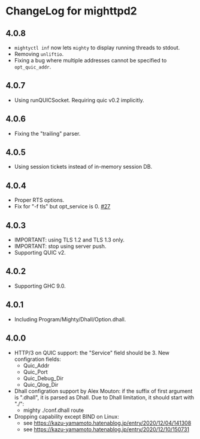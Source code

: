 # ChangeLog for mighttpd2

## 4.0.8

* `mightyctl inf` now lets `mighty` to display running threads to stdout.
* Removing `unliftio`.
* Fixing a bug where multiple addresses cannot be specified to
  `opt_quic_addr`.

## 4.0.7

* Using runQUICSocket. Requiring quic v0.2 implicitly.

## 4.0.6

* Fixing the "trailing" parser.

## 4.0.5

* Using session tickets instead of in-memory session DB.

## 4.0.4

* Proper RTS options.
* Fix for "-f tls" but opt_service is 0.
  [#27](https://github.com/kazu-yamamoto/mighttpd2/pull/27)

## 4.0.3

* IMPORTANT: using TLS 1.2 and TLS 1.3 only.
* IMPORTANT: stop using server push.
* Supporting QUIC v2.

## 4.0.2

* Supporting GHC 9.0.

## 4.0.1

* Including Program/Mighty/Dhall/Option.dhall.

## 4.0.0

* HTTP/3 on QUIC support: the "Service" field should be 3.
  New configration fields:
  - Quic_Addr
  - Quic_Port
  - Quic_Debug_Dir
  - Quic_Qlog_Dir
* Dhall configration support by Alex Mouton: if the suffix of first argument is ".dhall", it is parsed as Dhall. Due to Dhall limitation, it should start with "./":
  - mighty ./conf.dhall route
* Dropping capability except BIND on Linux:
  - see https://kazu-yamamoto.hatenablog.jp/entry/2020/12/04/141308
  - see https://kazu-yamamoto.hatenablog.jp/entry/2020/12/10/150731
